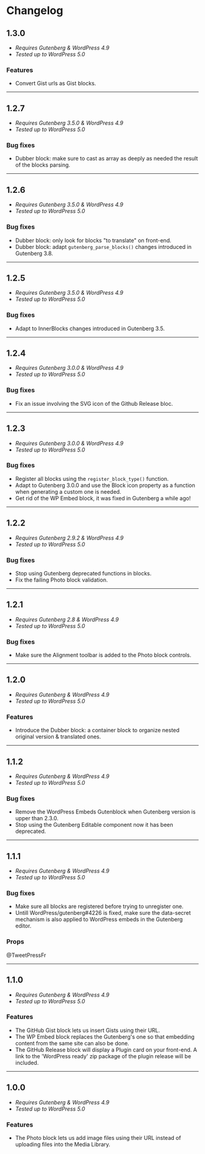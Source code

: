 # Changelog

## 1.3.0

+ _Requires Gutenberg & WordPress 4.9_
+ _Tested up to WordPress 5.0_

### Features

- Convert Gist urls as Gist blocks.

---

## 1.2.7

+ _Requires Gutenberg 3.5.0 & WordPress 4.9_
+ _Tested up to WordPress 5.0_

### Bug fixes

- Dubber block: make sure to cast as array as deeply as needed the result of the blocks parsing.

---

## 1.2.6

+ _Requires Gutenberg 3.5.0 & WordPress 4.9_
+ _Tested up to WordPress 5.0_

### Bug fixes

- Dubber block: only look for blocks "to translate" on front-end.
- Dubber block: adapt `gutenberg_parse_blocks()` changes introduced in Gutenberg 3.8.

---

## 1.2.5

+ _Requires Gutenberg 3.5.0 & WordPress 4.9_
+ _Tested up to WordPress 5.0_

### Bug fixes

- Adapt to InnerBlocks changes introduced in Gutenberg 3.5.

---

## 1.2.4

+ _Requires Gutenberg 3.0.0 & WordPress 4.9_
+ _Tested up to WordPress 5.0_

### Bug fixes

- Fix an issue involving the SVG icon of the Github Release bloc.

---

## 1.2.3

+ _Requires Gutenberg 3.0.0 & WordPress 4.9_
+ _Tested up to WordPress 5.0_

### Bug fixes

- Register all blocks using the `register_block_type()` function.
- Adapt to Gutenberg 3.0.0 and use the Block icon property as a function when generating a custom one is needed.
- Get rid of the WP Embed block, it was fixed in Gutenberg a while ago!

---

## 1.2.2

+ _Requires Gutenberg 2.9.2 & WordPress 4.9_
+ _Tested up to WordPress 5.0_

### Bug fixes

- Stop using Gutenberg deprecated functions in blocks.
- Fix the failing Photo block validation.

---

## 1.2.1

+ _Requires Gutenberg 2.8 & WordPress 4.9_
+ _Tested up to WordPress 5.0_

### Bug fixes

- Make sure the Alignment toolbar is added to the Photo block controls.

---

## 1.2.0

+ _Requires Gutenberg & WordPress 4.9_
+ _Tested up to WordPress 5.0_

### Features

- Introduce the Dubber block: a container block to organize nested original version & translated ones.

---

## 1.1.2

+ _Requires Gutenberg & WordPress 4.9_
+ _Tested up to WordPress 5.0_

### Bug fixes

- Remove the WordPress Embeds Gutenblock when Gutenberg version is upper than 2.3.0.
- Stop using the Gutenberg Editable component now it has been deprecated.

---

## 1.1.1

+ _Requires Gutenberg & WordPress 4.9_
+ _Tested up to WordPress 5.0_

### Bug fixes

- Make sure all blocks are registered before trying to unregister one.
- Untill WordPress/gutenberg#4226 is fixed, make sure the data-secret mechanism is also applied to WordPress embeds in the Gutenberg editor.

### Props

@TweetPressFr

---

## 1.1.0

+ _Requires Gutenberg & WordPress 4.9_
+ _Tested up to WordPress 5.0_

### Features

- The GitHub Gist block lets us insert Gists using their URL.
- The WP Embed block replaces the Gutenberg's one so that embedding content from the same site can also be done.
- The GitHub Release block will display a Plugin card on your front-end. A link to the 'WordPress ready' zip package of the plugin release will be included.

---

## 1.0.0

+ _Requires Gutenberg & WordPress 4.9_
+ _Tested up to WordPress 5.0_

### Features

+ The Photo block lets us add image files using their URL instead of uploading files into the Media Library.
